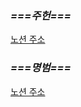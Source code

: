 ### *===주헌===*

[노션 주소](https://www.notion.so/57e1730382eb4debb885fd9c68eb3502)
### *===명범===*

[노션 주소](https://field-bookcase-929.notion.site/9f49d115fde74f28a145d42d75b7993c)